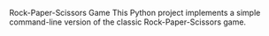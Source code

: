 Rock-Paper-Scissors Game
This Python project implements a simple command-line version of the classic Rock-Paper-Scissors game.
